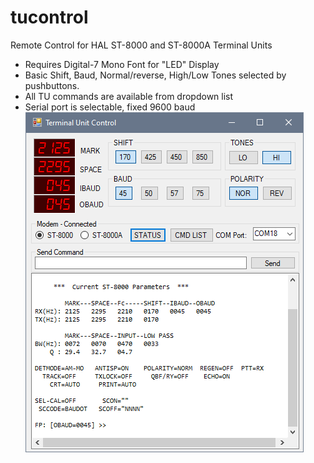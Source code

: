 # tucontrol
Remote Control for HAL ST-8000 and ST-8000A Terminal Units
- Requires Digital-7 Mono Font for "LED" Display
- Basic Shift, Baud, Normal/reverse, High/Low Tones selected by pushbuttons.
- All TU commands are available from dropdown list
- Serial port is selectable, fixed 9600 baud
![alt text](TUControl.PNG)
